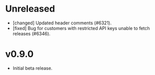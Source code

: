 # Unreleased
- [changed] Updated header comments (#6321).
- [fixed] Bug for customers with restricted API keys unable to fetch releases (#6346).

# v0.9.0
- Initial beta release.

